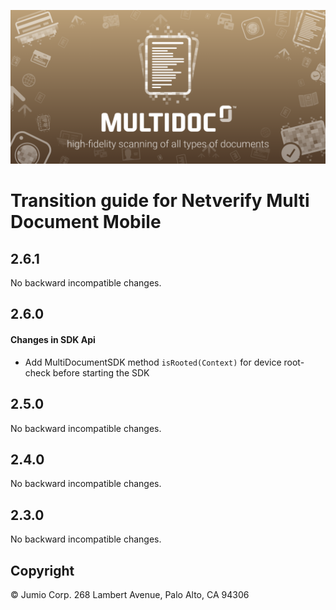 ![Jumio](images/multi_document.png)

# Transition guide for Netverify Multi Document Mobile

## 2.6.1
No backward incompatible changes.

## 2.6.0
#### Changes in SDK Api
* Add MultiDocumentSDK method `isRooted(Context)` for device root-check before starting the SDK

## 2.5.0
No backward incompatible changes.

## 2.4.0
No backward incompatible changes.

## 2.3.0
No backward incompatible changes.

## Copyright

&copy; Jumio Corp. 268 Lambert Avenue, Palo Alto, CA 94306
